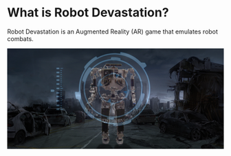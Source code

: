 # What is Robot Devastation?
Robot Devastation is an Augmented Reality (AR) game that emulates robot combats.

![Mockup of a future governed by horrible human-killer robots](/assets/mockup.png)
